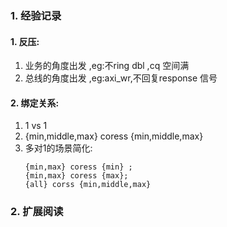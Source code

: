 ### 1. 经验记录
#### 1. 反压:
1. 业务的角度出发 ,eg:不ring dbl ,cq 空间满
2. 总线的角度出发 ,eg:axi_wr,不回复response 信号

#### 2. 绑定关系:
1. 1 vs 1
2. {min,middle,max} coress {min,middle,max}
3. 多对1的场景简化:
   ~~~
   {min,max} coress {min} ;
   {min,max} coress {max};
   {all} corss {min,middle,max}
   ~~~


### 2. 扩展阅读
